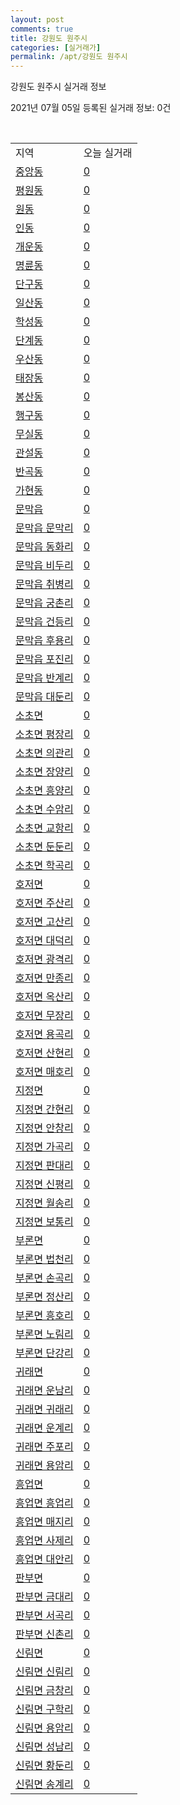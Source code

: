 ```yaml
---
layout: post
comments: true
title: 강원도 원주시
categories: [실거래가]
permalink: /apt/강원도 원주시
---
```


강원도 원주시 실거래 정보

2021년 07월 05일 등록된 실거래 정보: 0건

<script type="text/javascript">
  google.charts.load('current', {'packages':['corechart']});
  google.charts.setOnLoadCallback(drawChart);

  function drawChart() {
    var data = google.visualization.arrayToDataTable([['거래일', '매매', '전월세', '전매'], ['20-07', 675, 631, 173], ['20-08', 483, 630, 155], ['20-09', 479, 669, 130], ['20-10', 624, 619, 182], ['20-11', 934, 666, 255], ['20-12', 1366, 733, 130], ['21-01', 1046, 917, 61], ['21-02', 791, 750, 45], ['21-03', 815, 714, 55], ['21-04', 643, 532, 83], ['21-05', 902, 503, 98], ['21-06', 696, 396, 8], ['21-07', 11, 26, 0]]);

    var options = {
      title: '최근 유형별 거래량 추이',
      legend: { position: 'bottom' }
    };

    var chart = new google.visualization.LineChart(document.getElementById('columnchart_material'));
    chart.draw(data, (options));
  }
</script>

<div id="columnchart_material" style="width: 95%; margin-left: -35px"></div>
<br>
<table class="sortable">
  <tr>
    <td>지역</td>
    <td>오늘 실거래</td>
  </tr>

  
  <tr class="item">
    <td><a href="강원도 원주시 중앙동">중앙동</a></td>
    <td><a href="강원도 원주시 중앙동">0</a></td>
  </tr>
    

  <tr class="item">
    <td><a href="강원도 원주시 평원동">평원동</a></td>
    <td><a href="강원도 원주시 평원동">0</a></td>
  </tr>
    

  <tr class="item">
    <td><a href="강원도 원주시 원동">원동</a></td>
    <td><a href="강원도 원주시 원동">0</a></td>
  </tr>
    

  <tr class="item">
    <td><a href="강원도 원주시 인동">인동</a></td>
    <td><a href="강원도 원주시 인동">0</a></td>
  </tr>
    

  <tr class="item">
    <td><a href="강원도 원주시 개운동">개운동</a></td>
    <td><a href="강원도 원주시 개운동">0</a></td>
  </tr>
    

  <tr class="item">
    <td><a href="강원도 원주시 명륜동">명륜동</a></td>
    <td><a href="강원도 원주시 명륜동">0</a></td>
  </tr>
    

  <tr class="item">
    <td><a href="강원도 원주시 단구동">단구동</a></td>
    <td><a href="강원도 원주시 단구동">0</a></td>
  </tr>
    

  <tr class="item">
    <td><a href="강원도 원주시 일산동">일산동</a></td>
    <td><a href="강원도 원주시 일산동">0</a></td>
  </tr>
    

  <tr class="item">
    <td><a href="강원도 원주시 학성동">학성동</a></td>
    <td><a href="강원도 원주시 학성동">0</a></td>
  </tr>
    

  <tr class="item">
    <td><a href="강원도 원주시 단계동">단계동</a></td>
    <td><a href="강원도 원주시 단계동">0</a></td>
  </tr>
    

  <tr class="item">
    <td><a href="강원도 원주시 우산동">우산동</a></td>
    <td><a href="강원도 원주시 우산동">0</a></td>
  </tr>
    

  <tr class="item">
    <td><a href="강원도 원주시 태장동">태장동</a></td>
    <td><a href="강원도 원주시 태장동">0</a></td>
  </tr>
    

  <tr class="item">
    <td><a href="강원도 원주시 봉산동">봉산동</a></td>
    <td><a href="강원도 원주시 봉산동">0</a></td>
  </tr>
    

  <tr class="item">
    <td><a href="강원도 원주시 행구동">행구동</a></td>
    <td><a href="강원도 원주시 행구동">0</a></td>
  </tr>
    

  <tr class="item">
    <td><a href="강원도 원주시 무실동">무실동</a></td>
    <td><a href="강원도 원주시 무실동">0</a></td>
  </tr>
    

  <tr class="item">
    <td><a href="강원도 원주시 관설동">관설동</a></td>
    <td><a href="강원도 원주시 관설동">0</a></td>
  </tr>
    

  <tr class="item">
    <td><a href="강원도 원주시 반곡동">반곡동</a></td>
    <td><a href="강원도 원주시 반곡동">0</a></td>
  </tr>
    

  <tr class="item">
    <td><a href="강원도 원주시 가현동">가현동</a></td>
    <td><a href="강원도 원주시 가현동">0</a></td>
  </tr>
    

  <tr class="item">
    <td><a href="강원도 원주시 문막읍">문막읍</a></td>
    <td><a href="강원도 원주시 문막읍">0</a></td>
  </tr>
    

  <tr class="item">
    <td><a href="강원도 원주시 문막읍 문막리">문막읍 문막리</a></td>
    <td><a href="강원도 원주시 문막읍 문막리">0</a></td>
  </tr>
    

  <tr class="item">
    <td><a href="강원도 원주시 문막읍 동화리">문막읍 동화리</a></td>
    <td><a href="강원도 원주시 문막읍 동화리">0</a></td>
  </tr>
    

  <tr class="item">
    <td><a href="강원도 원주시 문막읍 비두리">문막읍 비두리</a></td>
    <td><a href="강원도 원주시 문막읍 비두리">0</a></td>
  </tr>
    

  <tr class="item">
    <td><a href="강원도 원주시 문막읍 취병리">문막읍 취병리</a></td>
    <td><a href="강원도 원주시 문막읍 취병리">0</a></td>
  </tr>
    

  <tr class="item">
    <td><a href="강원도 원주시 문막읍 궁촌리">문막읍 궁촌리</a></td>
    <td><a href="강원도 원주시 문막읍 궁촌리">0</a></td>
  </tr>
    

  <tr class="item">
    <td><a href="강원도 원주시 문막읍 건등리">문막읍 건등리</a></td>
    <td><a href="강원도 원주시 문막읍 건등리">0</a></td>
  </tr>
    

  <tr class="item">
    <td><a href="강원도 원주시 문막읍 후용리">문막읍 후용리</a></td>
    <td><a href="강원도 원주시 문막읍 후용리">0</a></td>
  </tr>
    

  <tr class="item">
    <td><a href="강원도 원주시 문막읍 포진리">문막읍 포진리</a></td>
    <td><a href="강원도 원주시 문막읍 포진리">0</a></td>
  </tr>
    

  <tr class="item">
    <td><a href="강원도 원주시 문막읍 반계리">문막읍 반계리</a></td>
    <td><a href="강원도 원주시 문막읍 반계리">0</a></td>
  </tr>
    

  <tr class="item">
    <td><a href="강원도 원주시 문막읍 대둔리">문막읍 대둔리</a></td>
    <td><a href="강원도 원주시 문막읍 대둔리">0</a></td>
  </tr>
    

  <tr class="item">
    <td><a href="강원도 원주시 소초면">소초면</a></td>
    <td><a href="강원도 원주시 소초면">0</a></td>
  </tr>
    

  <tr class="item">
    <td><a href="강원도 원주시 소초면 평장리">소초면 평장리</a></td>
    <td><a href="강원도 원주시 소초면 평장리">0</a></td>
  </tr>
    

  <tr class="item">
    <td><a href="강원도 원주시 소초면 의관리">소초면 의관리</a></td>
    <td><a href="강원도 원주시 소초면 의관리">0</a></td>
  </tr>
    

  <tr class="item">
    <td><a href="강원도 원주시 소초면 장양리">소초면 장양리</a></td>
    <td><a href="강원도 원주시 소초면 장양리">0</a></td>
  </tr>
    

  <tr class="item">
    <td><a href="강원도 원주시 소초면 흥양리">소초면 흥양리</a></td>
    <td><a href="강원도 원주시 소초면 흥양리">0</a></td>
  </tr>
    

  <tr class="item">
    <td><a href="강원도 원주시 소초면 수암리">소초면 수암리</a></td>
    <td><a href="강원도 원주시 소초면 수암리">0</a></td>
  </tr>
    

  <tr class="item">
    <td><a href="강원도 원주시 소초면 교항리">소초면 교항리</a></td>
    <td><a href="강원도 원주시 소초면 교항리">0</a></td>
  </tr>
    

  <tr class="item">
    <td><a href="강원도 원주시 소초면 둔둔리">소초면 둔둔리</a></td>
    <td><a href="강원도 원주시 소초면 둔둔리">0</a></td>
  </tr>
    

  <tr class="item">
    <td><a href="강원도 원주시 소초면 학곡리">소초면 학곡리</a></td>
    <td><a href="강원도 원주시 소초면 학곡리">0</a></td>
  </tr>
    

  <tr class="item">
    <td><a href="강원도 원주시 호저면">호저면</a></td>
    <td><a href="강원도 원주시 호저면">0</a></td>
  </tr>
    

  <tr class="item">
    <td><a href="강원도 원주시 호저면 주산리">호저면 주산리</a></td>
    <td><a href="강원도 원주시 호저면 주산리">0</a></td>
  </tr>
    

  <tr class="item">
    <td><a href="강원도 원주시 호저면 고산리">호저면 고산리</a></td>
    <td><a href="강원도 원주시 호저면 고산리">0</a></td>
  </tr>
    

  <tr class="item">
    <td><a href="강원도 원주시 호저면 대덕리">호저면 대덕리</a></td>
    <td><a href="강원도 원주시 호저면 대덕리">0</a></td>
  </tr>
    

  <tr class="item">
    <td><a href="강원도 원주시 호저면 광격리">호저면 광격리</a></td>
    <td><a href="강원도 원주시 호저면 광격리">0</a></td>
  </tr>
    

  <tr class="item">
    <td><a href="강원도 원주시 호저면 만종리">호저면 만종리</a></td>
    <td><a href="강원도 원주시 호저면 만종리">0</a></td>
  </tr>
    

  <tr class="item">
    <td><a href="강원도 원주시 호저면 옥산리">호저면 옥산리</a></td>
    <td><a href="강원도 원주시 호저면 옥산리">0</a></td>
  </tr>
    

  <tr class="item">
    <td><a href="강원도 원주시 호저면 무장리">호저면 무장리</a></td>
    <td><a href="강원도 원주시 호저면 무장리">0</a></td>
  </tr>
    

  <tr class="item">
    <td><a href="강원도 원주시 호저면 용곡리">호저면 용곡리</a></td>
    <td><a href="강원도 원주시 호저면 용곡리">0</a></td>
  </tr>
    

  <tr class="item">
    <td><a href="강원도 원주시 호저면 산현리">호저면 산현리</a></td>
    <td><a href="강원도 원주시 호저면 산현리">0</a></td>
  </tr>
    

  <tr class="item">
    <td><a href="강원도 원주시 호저면 매호리">호저면 매호리</a></td>
    <td><a href="강원도 원주시 호저면 매호리">0</a></td>
  </tr>
    

  <tr class="item">
    <td><a href="강원도 원주시 지정면">지정면</a></td>
    <td><a href="강원도 원주시 지정면">0</a></td>
  </tr>
    

  <tr class="item">
    <td><a href="강원도 원주시 지정면 간현리">지정면 간현리</a></td>
    <td><a href="강원도 원주시 지정면 간현리">0</a></td>
  </tr>
    

  <tr class="item">
    <td><a href="강원도 원주시 지정면 안창리">지정면 안창리</a></td>
    <td><a href="강원도 원주시 지정면 안창리">0</a></td>
  </tr>
    

  <tr class="item">
    <td><a href="강원도 원주시 지정면 가곡리">지정면 가곡리</a></td>
    <td><a href="강원도 원주시 지정면 가곡리">0</a></td>
  </tr>
    

  <tr class="item">
    <td><a href="강원도 원주시 지정면 판대리">지정면 판대리</a></td>
    <td><a href="강원도 원주시 지정면 판대리">0</a></td>
  </tr>
    

  <tr class="item">
    <td><a href="강원도 원주시 지정면 신평리">지정면 신평리</a></td>
    <td><a href="강원도 원주시 지정면 신평리">0</a></td>
  </tr>
    

  <tr class="item">
    <td><a href="강원도 원주시 지정면 월송리">지정면 월송리</a></td>
    <td><a href="강원도 원주시 지정면 월송리">0</a></td>
  </tr>
    

  <tr class="item">
    <td><a href="강원도 원주시 지정면 보통리">지정면 보통리</a></td>
    <td><a href="강원도 원주시 지정면 보통리">0</a></td>
  </tr>
    

  <tr class="item">
    <td><a href="강원도 원주시 부론면">부론면</a></td>
    <td><a href="강원도 원주시 부론면">0</a></td>
  </tr>
    

  <tr class="item">
    <td><a href="강원도 원주시 부론면 법천리">부론면 법천리</a></td>
    <td><a href="강원도 원주시 부론면 법천리">0</a></td>
  </tr>
    

  <tr class="item">
    <td><a href="강원도 원주시 부론면 손곡리">부론면 손곡리</a></td>
    <td><a href="강원도 원주시 부론면 손곡리">0</a></td>
  </tr>
    

  <tr class="item">
    <td><a href="강원도 원주시 부론면 정산리">부론면 정산리</a></td>
    <td><a href="강원도 원주시 부론면 정산리">0</a></td>
  </tr>
    

  <tr class="item">
    <td><a href="강원도 원주시 부론면 흥호리">부론면 흥호리</a></td>
    <td><a href="강원도 원주시 부론면 흥호리">0</a></td>
  </tr>
    

  <tr class="item">
    <td><a href="강원도 원주시 부론면 노림리">부론면 노림리</a></td>
    <td><a href="강원도 원주시 부론면 노림리">0</a></td>
  </tr>
    

  <tr class="item">
    <td><a href="강원도 원주시 부론면 단강리">부론면 단강리</a></td>
    <td><a href="강원도 원주시 부론면 단강리">0</a></td>
  </tr>
    

  <tr class="item">
    <td><a href="강원도 원주시 귀래면">귀래면</a></td>
    <td><a href="강원도 원주시 귀래면">0</a></td>
  </tr>
    

  <tr class="item">
    <td><a href="강원도 원주시 귀래면 운남리">귀래면 운남리</a></td>
    <td><a href="강원도 원주시 귀래면 운남리">0</a></td>
  </tr>
    

  <tr class="item">
    <td><a href="강원도 원주시 귀래면 귀래리">귀래면 귀래리</a></td>
    <td><a href="강원도 원주시 귀래면 귀래리">0</a></td>
  </tr>
    

  <tr class="item">
    <td><a href="강원도 원주시 귀래면 운계리">귀래면 운계리</a></td>
    <td><a href="강원도 원주시 귀래면 운계리">0</a></td>
  </tr>
    

  <tr class="item">
    <td><a href="강원도 원주시 귀래면 주포리">귀래면 주포리</a></td>
    <td><a href="강원도 원주시 귀래면 주포리">0</a></td>
  </tr>
    

  <tr class="item">
    <td><a href="강원도 원주시 귀래면 용암리">귀래면 용암리</a></td>
    <td><a href="강원도 원주시 귀래면 용암리">0</a></td>
  </tr>
    

  <tr class="item">
    <td><a href="강원도 원주시 흥업면">흥업면</a></td>
    <td><a href="강원도 원주시 흥업면">0</a></td>
  </tr>
    

  <tr class="item">
    <td><a href="강원도 원주시 흥업면 흥업리">흥업면 흥업리</a></td>
    <td><a href="강원도 원주시 흥업면 흥업리">0</a></td>
  </tr>
    

  <tr class="item">
    <td><a href="강원도 원주시 흥업면 매지리">흥업면 매지리</a></td>
    <td><a href="강원도 원주시 흥업면 매지리">0</a></td>
  </tr>
    

  <tr class="item">
    <td><a href="강원도 원주시 흥업면 사제리">흥업면 사제리</a></td>
    <td><a href="강원도 원주시 흥업면 사제리">0</a></td>
  </tr>
    

  <tr class="item">
    <td><a href="강원도 원주시 흥업면 대안리">흥업면 대안리</a></td>
    <td><a href="강원도 원주시 흥업면 대안리">0</a></td>
  </tr>
    

  <tr class="item">
    <td><a href="강원도 원주시 판부면">판부면</a></td>
    <td><a href="강원도 원주시 판부면">0</a></td>
  </tr>
    

  <tr class="item">
    <td><a href="강원도 원주시 판부면 금대리">판부면 금대리</a></td>
    <td><a href="강원도 원주시 판부면 금대리">0</a></td>
  </tr>
    

  <tr class="item">
    <td><a href="강원도 원주시 판부면 서곡리">판부면 서곡리</a></td>
    <td><a href="강원도 원주시 판부면 서곡리">0</a></td>
  </tr>
    

  <tr class="item">
    <td><a href="강원도 원주시 판부면 신촌리">판부면 신촌리</a></td>
    <td><a href="강원도 원주시 판부면 신촌리">0</a></td>
  </tr>
    

  <tr class="item">
    <td><a href="강원도 원주시 신림면">신림면</a></td>
    <td><a href="강원도 원주시 신림면">0</a></td>
  </tr>
    

  <tr class="item">
    <td><a href="강원도 원주시 신림면 신림리">신림면 신림리</a></td>
    <td><a href="강원도 원주시 신림면 신림리">0</a></td>
  </tr>
    

  <tr class="item">
    <td><a href="강원도 원주시 신림면 금창리">신림면 금창리</a></td>
    <td><a href="강원도 원주시 신림면 금창리">0</a></td>
  </tr>
    

  <tr class="item">
    <td><a href="강원도 원주시 신림면 구학리">신림면 구학리</a></td>
    <td><a href="강원도 원주시 신림면 구학리">0</a></td>
  </tr>
    

  <tr class="item">
    <td><a href="강원도 원주시 신림면 용암리">신림면 용암리</a></td>
    <td><a href="강원도 원주시 신림면 용암리">0</a></td>
  </tr>
    

  <tr class="item">
    <td><a href="강원도 원주시 신림면 성남리">신림면 성남리</a></td>
    <td><a href="강원도 원주시 신림면 성남리">0</a></td>
  </tr>
    

  <tr class="item">
    <td><a href="강원도 원주시 신림면 황둔리">신림면 황둔리</a></td>
    <td><a href="강원도 원주시 신림면 황둔리">0</a></td>
  </tr>
    

  <tr class="item">
    <td><a href="강원도 원주시 신림면 송계리">신림면 송계리</a></td>
    <td><a href="강원도 원주시 신림면 송계리">0</a></td>
  </tr>
    


</table>


    